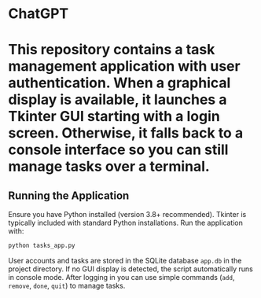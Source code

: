 # ChatGPT


This repository contains a task management application with user authentication.
When a graphical display is available, it launches a Tkinter GUI starting with a
login screen. Otherwise, it falls back to a console interface so you can still
manage tasks over a terminal.
=======


## Running the Application

Ensure you have Python installed (version 3.8+ recommended). Tkinter is typically
included with standard Python installations. Run the application with:

```bash
python tasks_app.py
```


User accounts and tasks are stored in the SQLite database `app.db` in the project
directory. If no GUI display is detected, the script automatically runs in console
mode. After logging in you can use simple commands (`add`, `remove`, `done`,
`quit`) to manage tasks.
